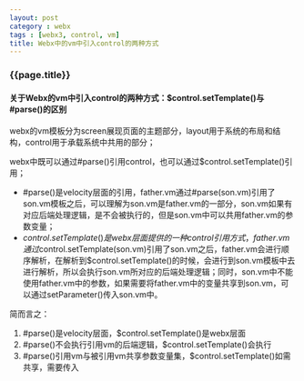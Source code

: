 ```yaml
---
layout: post
category : webx
tags : [webx3, control, vm]
title: Webx中的vm中引入control的两种方式
---
```

###  {{page.title}}

#### 关于Webx的vm中引入control的两种方式：$control.setTemplate()与#parse()的区别

webx的vm模板分为screen展现页面的主题部分，layout用于系统的布局和结构，control用于承载系统中共用的部分；

webx中既可以通过#parse()引用control，也可以通过$control.setTemplate()引用；

* \#parse()是velocity层面的引用，father.vm通过#parse(son.vm)引用了son.vm模板之后，可以理解为son.vm是father.vm的一部分，son.vm如果有对应后端处理逻辑，是不会被执行的，但是son.vm中可以共用father.vm的参数变量；
* $control.setTemplate()是webx层面提供的一种control引用方式，father.vm通过$control.setTemplate(son.vm)引用了son.vm之后，father.vm会进行顺序解析，在解析到$control.setTemplate()的时候，会进行到son.vm模板中去进行解析，所以会执行son.vm所对应的后端处理逻辑；同时，son.vm中不能使用father.vm中的参数，如果需要将father.vm中的变量共享到son.vm，可以通过setParameter()传入son.vm中。

简而言之：

1. \#parse()是velocity层面，$control.setTemplate()是webx层面
2. \#parse()不会执行引用vm的后端逻辑，$control.setTemplate()会执行
3. \#parse()引用vm与被引用vm共享参数变量集，$control.setTemplate()如需共享，需要传入